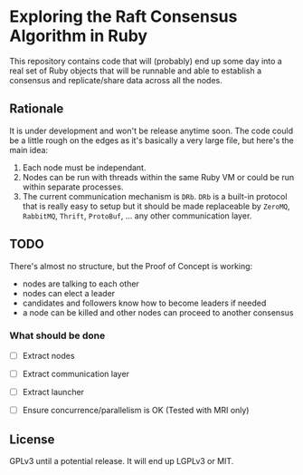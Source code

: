 # Exploring the Raft Consensus Algorithm in Ruby

This repository contains code that will (probably) end up some day into a real
set of Ruby objects that will be runnable and able to establish a consensus and
replicate/share data across all the nodes.

## Rationale
It is under development and won't be release anytime soon. The code could be a
little rough on the edges as it's basically a very large file, but here's the
main idea:

1. Each node must be independant.
2. Nodes can be run with threads within the same Ruby VM or could be run within
   separate processes.
3. The current communication mechanism is `DRb`. `DRb` is a built-in protocol
   that is really easy to setup but it should be made replaceable by `ZeroMQ`,
   `RabbitMQ`, `Thrift`, `ProtoBuf`, ... any other communication layer.

## TODO

There's almost no structure, but the Proof of Concept is working:

* nodes are talking to each other
* nodes can elect a leader
* candidates and followers know how to become leaders if needed
* a node can be killed and other nodes can proceed to another consensus


### What should be done

* [ ] Extract nodes
* [ ] Extract communication layer
* [ ] Extract launcher
* [ ] Ensure concurrence/parallelism is OK (Tested with MRI only)


## License

GPLv3 until a potential release. It will end up LGPLv3 or MIT.
